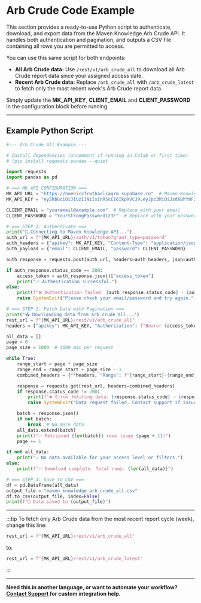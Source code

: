 # Arb Crude Code Example

This section provides a ready-to-use Python script to authenticate, download, and export data from the Maven Knowledge Arb Crude API. It handles both authentication and pagination, and outputs a CSV file containing all rows you are permitted to access.

You can use this same script for both endpoints:
- **All Arb Crude data:** Use `/rest/v1/arb_crude_all` to download all Arb Crude report data since your assigned access date.
- **Recent Arb Crude data:** Replace `/arb_crude_all` with `/arb_crude_latest` to fetch only the most recent week's Arb Crude report data.

Simply update the **MK_API_KEY**, **CLIENT_EMAIL** and **CLIENT_PASSWORD** in the configuration block before running.

---

## Example Python Script

```python
#--- Arb Crude All Example ---

# Install dependencies (uncomment if running in Colab or first time)
# !pip install requests pandas --quiet

import requests
import pandas as pd

# === MK API CONFIGURATION ===
MK_API_URL = "https://noehiccfrwtbaoliaqrm.supabase.co"  # Maven Knowledge API URL
MK_API_KEY = "eyJhbGciOiJIUzI1NiIsInR5cCI6IkpXVCJ9.eyJpc3MiOiJzdXBhYmFzZSIsInJlZiI6Im5vZWhpY2Nmcnd0YmFvbGlhcXJtIiwicm9sZSI6ImFub24iLCJpYXQiOjE3NTI1ODkxODEsImV4cCI6MjA2ODE2NTE4MX0.paMvVqSOM1dbYz4TmFqTe5axQSThPQMahOgCLc73Fho"  # Public API Key

CLIENT_EMAIL = "youremail@example.com"  # Replace with your email
CLIENT_PASSWORD = "YourStrongPassword123!"  # Replace with your password

# === STEP 1: Authenticate ===
print("🔐 Connecting to Maven Knowledge API...")
auth_url = f"{MK_API_URL}/auth/v1/token?grant_type=password"
auth_headers = {"apikey": MK_API_KEY, "Content-Type": "application/json"}
auth_payload = {"email": CLIENT_EMAIL, "password": CLIENT_PASSWORD}

auth_response = requests.post(auth_url, headers=auth_headers, json=auth_payload)

if auth_response.status_code == 200:
    access_token = auth_response.json()["access_token"]
    print("✅ Authentication successful.")
else:
    print(f"❌ Authentication failed: {auth_response.status_code} - {auth_response.text}")
    raise SystemExit("Please check your email/password and try again.")

# === STEP 2: Fetch Data with Pagination ===
print("📥 Downloading data from arb_crude_all...")
rest_url = f"{MK_API_URL}/rest/v1/arb_crude_all"
headers = {"apikey": MK_API_KEY, "Authorization": f"Bearer {access_token}"}

all_data = []
page = 0
page_size = 1000  # 1000 max per request

while True:
    range_start = page * page_size
    range_end = range_start + page_size - 1
    combined_headers = {**headers, "Range": f"{range_start}-{range_end}"}

    response = requests.get(rest_url, headers=combined_headers)
    if response.status_code != 200:
        print(f"❌ Error fetching data: {response.status_code} - {response.text}")
        raise SystemExit("Data request failed. Contact support if issue persists.")

    batch = response.json()
    if not batch:
        break  # No more data
    all_data.extend(batch)
    print(f"✅ Retrieved {len(batch)} rows (page {page + 1})")
    page += 1

if not all_data:
    print("⚠️ No data available for your access level or filters.")
else:
    print(f"✅ Download complete. Total rows: {len(all_data)}")

# === STEP 3: Save to CSV ===
df = pd.DataFrame(all_data)
output_file = "maven_knowledge_arb_crude_all.csv"
df.to_csv(output_file, index=False)
print(f"💾 Data saved to {output_file}")
```

---

:::tip
To fetch only Arb Crude data from the most recent report cycle (week), change this line:

```python
rest_url = f"{MK_API_URL}/rest/v1/arb_crude_all"
```
to:

```python
rest_url = f"{MK_API_URL}/rest/v1/arb_crude_latest"
```
:::

---

**Need this in another language, or want to automate your workflow? [Contact Support](../support.md) for custom integration help.**